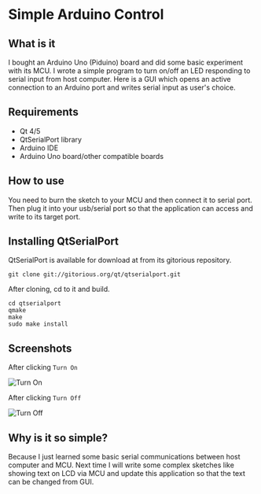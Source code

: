 Simple Arduino Control
======================

## What is it ##
I bought an Arduino Uno (Piduino) board and did some basic experiment with its MCU. I wrote a simple program to turn on/off an LED responding to serial input from host computer. Here is a GUI which opens an active connection to an Arduino port and writes serial input as user's choice.

## Requirements ##
* Qt 4/5
* QtSerialPort library
* Arduino IDE
* Arduino Uno board/other compatible boards

## How to use ##
You need to burn the sketch to your MCU and then connect it to serial port. Then plug it into your usb/serial port so that the application can access and write to its target port.

## Installing QtSerialPort ##
QtSerialPort is available for download at from its gitorious repository.

```
git clone git://gitorious.org/qt/qtserialport.git
```
After cloning, cd to it and build.
```
cd qtserialport
qmake
make
sudo make install
```
## Screenshots ##
After clicking ```Turn On```

![Turn On](https://github.com/minhazul-haque/simple-arduino-control/raw/master/on.png "Turn On")

After clicking ```Turn Off```

![Turn Off](https://github.com/minhazul-haque/simple-arduino-control/raw/master/off.png "Turn Off")

## Why is it so simple? ##
Because I just learned some basic serial communications between host computer and MCU. Next time I will write some complex sketches like showing text on LCD via MCU and update this application so that the text can be changed from GUI.